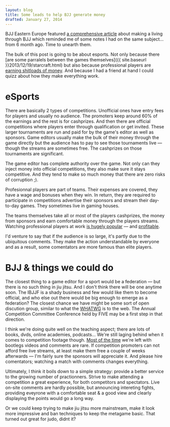 ```yaml
---
layout: blog
title: Some leads to help BJJ generate money
drafted: January 27, 2014
---
```

BJJ Eastern Europe featured [a comprehensive article](http://www.bjjee.com/articles/how-long-will-it-take-for-professional-bjj-athletes-to-make-a-good-living/) about making a living through BJJ which reminded me of some notes I had on the same subject… from 6 month ago. Time to unearth them. 

The bulk of this post is going to be about esports. Not only because there [are some parralels between the games themselves]({{ site.baseurl }}2013/12/19/starcraft.html) but also because professional players are [earning shitloads of money](http://www.esportsearnings.com/players). And because I had a friend at hand I could quizz about how they make everything work.

# eSports

There are basically 2 types of competitions. Unofficial ones have entry fees for players and usually no audience. The promoters keep around 60% of the earnings and the rest is for cashprizes. And then there are official competitions where players enter through qualification or get invited. These larger tournaments are run and paid for by the game's editor as well as sponsors. Game editors usually make the bulk of their money through the game directly but the audience has to pay to see those tournaments live — though the streams are sometimes free. The cashprizes on those tournaments are significant.

The game editor has complete authority over the game. Not only can they inject money into official competitions, they also make sure it stays competitive. And they tend to make so much money that there are zero risks of corruption ;).

Profesionnal players are part of teams. Their expenses are covered, they have a wage and bonuses when they win. In return, they are required to participate in competitions advertise their sponsors and stream their day-to-day games. They sometimes live in gaming houses.

The teams themselves take all or most of the players cashprizes, the money from sponsors and earn comfortable money through the players streams. Watching professional players at work [is hugely popular](http://edition.cnn.com/2014/05/19/tech/web/google-youtube-twitch/) — and [profitable](http://www.theguardian.com/technology/2014/may/19/google-youtube-acquisition-games-video-streaming-twitch-1bn).

I'd venture to say that if the audience is so large, it's partly due to the ubiquitous comments. They make the action understandable by everyone and as a result, some comentators are more famous than elite players.


# BJJ & things we could do

The closest thing to a game editor for a sport would be a federation — but there is no such thing in jiu jitsu. And I don't think there will be one anytime soon. The IBJJF is a shady business and few would like them to become official, and who else out there would be big enough to emerge as a federation? The closest chance we have might be some sort of open discution group, similar to what the [WHATWG](http://wiki.whatwg.org/wiki/FAQ#What_is_the_WHATWG.3F) is to the web. The Annual Competition Committee Conference held by FIVE may be a first step in that direction.

I think we're doing quite well on the teaching aspect; there are lots of books, dvds, online academies, podcasts… We're still laging behind when it comes to competition footage though. [Most of the time](http://bjjfights.com/) we're left with bootlegs videos and comments are rare. If competition promoters can not afford free live streams, at least make them free a couple of weeks afterwards — I'm fairly sure the sponsors will appreciate it. And please hire comentators; watching a match with comments changes everything.

Ultimately, I think it boils down to a simple strategy: provide a better service to the growing number of practionners. Strive to make attending a competition a great experience, for both competitors and spectators. Live on-site comments are hardly possible, but announcing intereting fights, providing eveyrone with a comfortable seat & a good view and clearly displaying the points would go a long way.

Or we could keep trying to make jiu jitsu more mainstream, make it look more impressive and ban techniques to keep the metagame basic. That turned out great for judo, didnt it?
